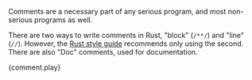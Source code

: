 Comments are a necessary part of any serious program, and most non-serious
programs as well.

There are two ways to write comments in Rust, "block" (`/**/`) and "line"
(`//`). However, the [Rust style guide][1] recommends only using the second.
There are also "Doc" comments, used for documentation.

{comment.play}

[1]: http://doc.rust-lang.org/style/style/comments.html
